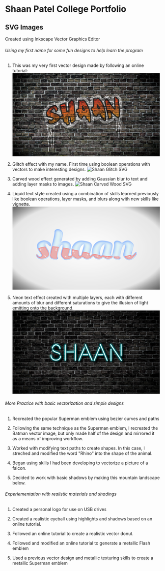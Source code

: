 # Shaan Patel College Portfolio

## SVG Images

Created using Inkscape Vector Graphics Editor

###### Using my first name for some fun designs to help learn the program

1. This was my very first vector design made by following an online tutorial:
![Shaan Graffiti SVG](./assets/graffiti.png)


2. Glitch effect with my name. First time using boolean operations with vectors to make interesting designs.
![Shaan Glitch SVG](./assets/glitch.png)

3. Carved wood effect generated by adding Gaussian blur to text and adding layer masks to images.
![Shaan Carved Wood SVG](./assets/carved-wood.png)

4. Liquid text style created using a combination of skills learned previously like boolean operations, layer masks, and blurs along with new skills like vignette.
![Shaan Liquid Text SVG](./assets/Liquid.png)

5. Neon text effect created with multiple layers, each with different amounts of blur and different saturations to give the illusion of light emitting onto the background.
![Shaan Neon SVG](./assets/neon.png)

###### More Practice with basic vectorization and simple designs

1. Recreated the popular Superman emblem using bezier curves and paths

2. Following the same technique as the Superman emblem, I recreated the Batman vector image, but only made half of the design and mirrored it as a means of improving workflow.

3. Worked with modifying text paths to create shapes. In this case, I streched and modified the word "Rhino" into the shape of the animal.

4. Began using skills I had been developing to vectorize a picture of a falcon.

5. Decided to work with basic shadows by making this mountain landscape below.

###### Experiementation with realistic materials and shadings

1. Created a personal logo for use on USB drives

2. Created a realistic eyeball using highlights and shadows based on an online tutorial.

3. Followed an online tutorial to create a realistic vector donut.

4. Followed and modified an online tutorial to generate a metallic Flash emblem

5. Used a previous vector design and metallic texturing skills to create a metallic Superman emblem
